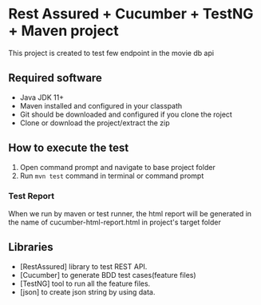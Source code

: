 # Rest Assured + Cucumber + TestNG + Maven project
This project is created to test few endpoint in the movie db api

## Required software
* Java JDK 11+
* Maven installed and configured in your classpath
* Git should be downloaded and configured if you clone the roject
* Clone or download the project/extract the zip

## How to execute the test
1. Open command prompt and navigate to base project folder 
2. Run ``mvn test`` command in terminal or command prompt


### Test Report
When we run by maven or test runner, the html report will be generated in the name of cucumber-html-report.html in project's target folder

## Libraries
* [RestAssured] library to test REST API.
* [Cucumber] to generate BDD test cases(feature files)
* [TestNG] tool to run all the feature files.
* [json] to create json string by using data.
